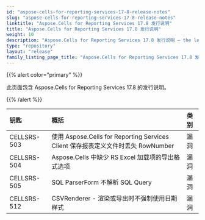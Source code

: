 ```yaml
---
id: "aspose-cells-for-reporting-services-17-8-release-notes"
slug: "aspose-cells-for-reporting-services-17-8-release-notes"
linktitle: "Aspose.Cells for Reporting Services 17.8 发行说明"
title: "Aspose.Cells for Reporting Services 17.8 发行说明"
weight: 10
description: "Aspose.Cells for Reporting Services 17.8 发行说明 – the latest updates and fixes."
type: "repository"
layout: "release"
family_listing_page_title: "Aspose.Cells for Reporting Services 17.8 发行说明"
---
```

{{% alert color="primary" %}} 

此页面包含 Aspose.Cells for Reporting Services 17.8 的发行说明。

{{% /alert %}} 

|**钥匙**|**概括**|**类别**|
|:- |:- |:- |
|CELLSRS-503|使用 Aspose.Cells for Reporting Services Client 保存报表定义文件时丢失 RowNumber|漏洞|
|CELLSRS-504|Aspose.Cells 中缺少 RS Excel 加载项的导出格式选项|漏洞|
|CELLSRS-505|SQL ParserForm 不解析 SQL Query|漏洞|
|CELLSRS-512|CSVRenderer - 渲染或导出时不强制使用日期样式|漏洞|


